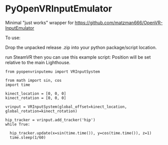 # PyOpenVRInputEmulator
Minimal "just works" wrapper for https://github.com/matzman666/OpenVR-InputEmulator

To use:

Drop the unpacked release .zip into your python package/script location.

run SteamVR then you can use this example script:
Position will be set relative to the main Lighthouse.
```
from pyopenvrinputemu import VRInputSystem

from math import sin, cos
import time

kinect_location = [0, 0, 0]
kinect_rotation = [0, 0, 0]

vrinput = VRInputSystem(global_offset=kinect_location, global_rotation=kinect_rotation)

hip_tracker = vrinput.add_tracker('hip')
while True:

  hip_tracker.update(x=sin(time.time()), y=cos(time.time()), z=1)
  time.sleep(1/60)

```
